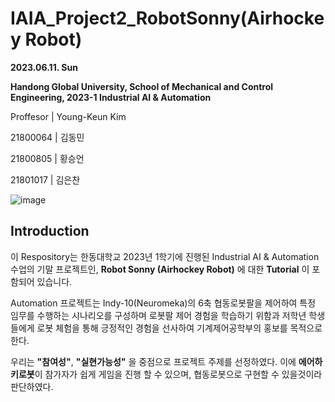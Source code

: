 # IAIA_Project2_RobotSonny(Airhockey Robot)

**2023.06.11. Sun**

**Handong Global University, School of Mechanical and Control Engineering, 2023-1 Industrial AI & Automation**

Proffesor | Young-Keun Kim

21800064 | 김동민

21800805 | 황승언

21801017 | 김은찬

![image](https://user-images.githubusercontent.com/84533279/173822161-78baf6a8-6bdf-46b9-a990-63b9ed181984.png)

## Introduction

이 Respository는 한동대학교 2023년 1학기에 진행된 Industrial AI & Automation 수업의 기말 프로젝트인, **Robot Sonny (Airhockey Robot)** 에 대한  **Tutorial**  이 포함되어 있습니다.

Automation 프로젝트는 Indy-10(Neuromeka)의 6축 협동로봇팔을 제어하여 특정 임무를 수행하는 시나리오를 구성하며 로봇팔 제어 경험을 학습하기 위함과 저학년 학생들에게 로봇 체험을 통해 긍정적인 경험을 선사하여 기계제어공학부의 홍보를 목적으로 한다.

우리는 **"참여성"**, **"실현가능성"** 을 중점으로 프로젝트 주제를 선정하였다. 이에 **에어하키로봇**이 참가자가 쉽게 게임을 진행 할 수 있으며, 협동로봇으로 구현할 수 있을것이라 판단하였다. 


